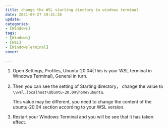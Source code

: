 ```yaml
---
title: change the WSL starting diectory in windows terminal
date: 2021-09-27 19:41:30
update:
categories:
- [Windows]
tags:
- [Windows]
- [WSL]
- [WindowsTerminal]
cover:

---
```




1. Open Settings, Profiles, Ubuntu-20.04(This is your WSL terminal in Windows Terminal), General in turn. 

2. Then you can see the setting of Starting directory， change the value to `\\wsl.localhost\Ubuntu-20.04\home\ubuntu`. 

   This value may be different,  you need to change the content of the ubuntu-20.04 section according to your WSL version.

3. Restart your Windows Terminal and you will be see that it has taken effect.






